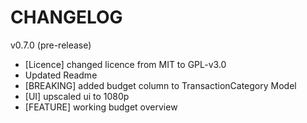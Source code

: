 # CHANGELOG

v0.7.0
(pre-release)
- [Licence] changed licence from MIT to GPL-v3.0
- Updated Readme
- [BREAKING] added budget column to TransactionCategory Model
- [UI] upscaled ui to 1080p 
- [FEATURE] working budget overview